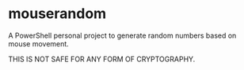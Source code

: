# mouserandom
A PowerShell personal project to generate random numbers based on mouse movement.

THIS IS NOT SAFE FOR ANY FORM OF CRYPTOGRAPHY.
